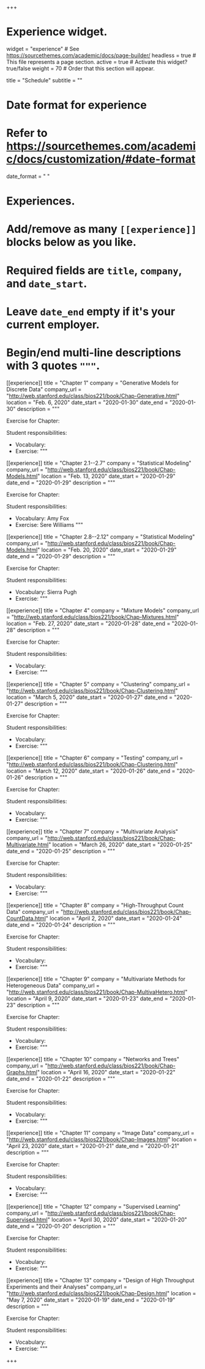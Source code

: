 +++
# Experience widget.
widget = "experience"  # See https://sourcethemes.com/academic/docs/page-builder/
headless = true  # This file represents a page section.
active = true  # Activate this widget? true/false
weight = 70  # Order that this section will appear.

title = "Schedule"
subtitle = ""

# Date format for experience
#   Refer to https://sourcethemes.com/academic/docs/customization/#date-format
date_format = "   "

# Experiences.
#   Add/remove as many `[[experience]]` blocks below as you like.
#   Required fields are `title`, `company`, and `date_start`.
#   Leave `date_end` empty if it's your current employer.
#   Begin/end multi-line descriptions with 3 quotes `"""`.

  
[[experience]]
  title = "Chapter 1"
  company = "Generative Models for Discrete Data"
  company_url = "http://web.stanford.edu/class/bios221/book/Chap-Generative.html"
  location = "Feb. 6, 2020"
  date_start = "2020-01-30"
  date_end = "2020-01-30"
  description = """
  
  Exercise for Chapter:
  
  Student responsibilities:

  * Vocabulary: 
  * Exercise:
  """

[[experience]]
  title = "Chapter 2.1--2.7"
  company = "Statistical Modeling"
  company_url = "http://web.stanford.edu/class/bios221/book/Chap-Models.html"
  location = "Feb. 13, 2020"
  date_start = "2020-01-29"
  date_end = "2020-01-29"
  description = """
  
  Exercise for Chapter:
  
  Student responsibilities:

  * Vocabulary: Amy Fox
  * Exercise: Sere Williams
  """
  
[[experience]]
  title = "Chapter 2.8--2.12"
  company = "Statistical Modeling"
  company_url = "http://web.stanford.edu/class/bios221/book/Chap-Models.html"
  location = "Feb. 20, 2020"
  date_start = "2020-01-29"
  date_end = "2020-01-29"
  description = """
  
  Exercise for Chapter:
  
  Student responsibilities:

  * Vocabulary: Sierra Pugh
  * Exercise:
  """
  
[[experience]]
  title = "Chapter 4"
  company = "Mixture Models"
  company_url = "http://web.stanford.edu/class/bios221/book/Chap-Mixtures.html"
  location = "Feb. 27, 2020"
  date_start = "2020-01-28"
  date_end = "2020-01-28"
  description = """
  
  Exercise for Chapter:
  
  Student responsibilities:

  * Vocabulary: 
  * Exercise:
  """

[[experience]]
  title = "Chapter 5"
  company = "Clustering"
  company_url = "http://web.stanford.edu/class/bios221/book/Chap-Clustering.html"
  location = "March 5, 2020"
  date_start = "2020-01-27"
  date_end = "2020-01-27"
  description = """
  
  Exercise for Chapter:
  
  Student responsibilities:

  * Vocabulary: 
  * Exercise:
  """
  
[[experience]]
  title = "Chapter 6"
  company = "Testing"
  company_url = "http://web.stanford.edu/class/bios221/book/Chap-Clustering.html"
  location = "March 12, 2020"
  date_start = "2020-01-26"
  date_end = "2020-01-26"
  description = """
  
  Exercise for Chapter:
  
  Student responsibilities:

  * Vocabulary: 
  * Exercise:
  """
  
[[experience]]
  title = "Chapter 7"
  company = "Multivariate Analysis"
  company_url = "http://web.stanford.edu/class/bios221/book/Chap-Multivariate.html"
  location = "March 26, 2020"
  date_start = "2020-01-25"
  date_end = "2020-01-25"
  description = """
  
  Exercise for Chapter:
  
  Student responsibilities:

  * Vocabulary: 
  * Exercise:
  """
  
[[experience]]
  title = "Chapter 8"
  company = "High-Throughput Count Data"
  company_url = "http://web.stanford.edu/class/bios221/book/Chap-CountData.html"
  location = "April 2, 2020"
  date_start = "2020-01-24"
  date_end = "2020-01-24"
  description = """
  
  Exercise for Chapter:
  
  Student responsibilities:

  * Vocabulary: 
  * Exercise:
  """
  
[[experience]]
  title = "Chapter 9"
  company = "Multivariate Methods for Heterogeneous Data"
  company_url = "http://web.stanford.edu/class/bios221/book/Chap-MultivaHetero.html"
  location = "April 9, 2020"
  date_start = "2020-01-23"
  date_end = "2020-01-23"
  description = """
  
  Exercise for Chapter:
  
  Student responsibilities:

  * Vocabulary: 
  * Exercise:
  """

[[experience]]
  title = "Chapter 10"
  company = "Networks and Trees"
  company_url = "http://web.stanford.edu/class/bios221/book/Chap-Graphs.html"
  location = "April 16, 2020"
  date_start = "2020-01-22"
  date_end = "2020-01-22"
  description = """
  
  Exercise for Chapter:
  
  Student responsibilities:

  * Vocabulary: 
  * Exercise:
  """
  
[[experience]]
  title = "Chapter 11"
  company = "Image Data"
  company_url = "http://web.stanford.edu/class/bios221/book/Chap-Images.html"
  location = "April 23, 2020"
  date_start = "2020-01-21"
  date_end = "2020-01-21"
  description = """
  
  Exercise for Chapter:
  
  Student responsibilities:

  * Vocabulary: 
  * Exercise:
  """

[[experience]]
  title = "Chapter 12"
  company = "Supervised Learning"
  company_url = "http://web.stanford.edu/class/bios221/book/Chap-Supervised.html"
  location = "April 30, 2020"
  date_start = "2020-01-20"
  date_end = "2020-01-20"
  description = """
  
  Exercise for Chapter:
  
  Student responsibilities:

  * Vocabulary: 
  * Exercise:
  """

[[experience]]
  title = "Chapter 13"
  company = "Design of High Throughput Experiments and their Analyses"
  company_url = "http://web.stanford.edu/class/bios221/book/Chap-Design.html"
  location = "May 7, 2020"
  date_start = "2020-01-19"
  date_end = "2020-01-19"
  description = """
  
  Exercise for Chapter:
  
  Student responsibilities:

  * Vocabulary: 
  * Exercise:
  """

+++